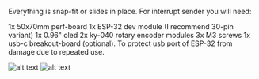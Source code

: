 Everything is snap-fit or slides in place. For interrupt sender you will need:

1x 50x70mm perf-board
1x ESP-32 dev module (I recommend 30-pin variant)
1x 0.96" oled
2x ky-040 rotary encoder modules
3x M3 screws
1x usb-c breakout-board (optional). To protect usb port of ESP-32 from damage due to repeated use.


![alt text](https://github.com/MrSimranjitSingh/AcMains_TC/main/3d_models/sample.jpeg?raw=true)
![alt text](https://github.com/[username]/[reponame]/blob/[branch]/image.jpg?raw=true)
